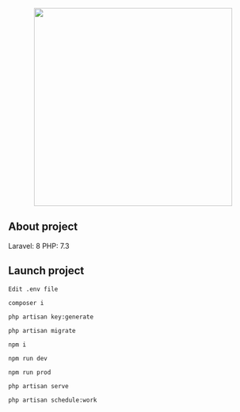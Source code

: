 <p align="center"><a href="https://laravel.com" target="_blank"><img src="https://raw.githubusercontent.com/laravel/art/master/logo-lockup/5%20SVG/2%20CMYK/1%20Full%20Color/laravel-logolockup-cmyk-red.svg" width="400"></a></p>

## About project
Laravel: 8 PHP: 7.3

## Launch project
```
Edit .env file
```
```
composer i
```
```
php artisan key:generate
```
```
php artisan migrate
```
```
npm i
```
```
npm run dev
```
```
npm run prod
```
```
php artisan serve
```
```
php artisan schedule:work
```
